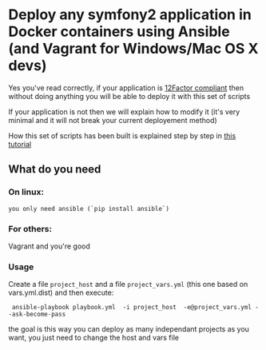 # Deploy any symfony2 application in Docker containers using Ansible (and Vagrant for Windows/Mac OS X devs)

Yes you've read correctly, if your application is [12Factor compliant](http://12factor.net/)
then without doing anything you will be able to deploy it with this set of scripts

If your application is not then we will explain how to modify it (it's very minimal and it
will not break your current deployement method)

How this set of scripts has been built is explained step by step in [this tutorial](http://allan-simon.github.io/blog/posts/vagrant-with-ansible-provisionning-docker-containers-for-symfony2/)

## What do you need

### On linux:

    you only need ansible (`pip install ansible`)

### For others:

Vagrant and you're good

### Usage

Create a file `project_host` and a file `project_vars.yml` (this one based on vars.yml.dist)
and then execute:

```
 ansible-playbook playbook.yml  -i project_host  -e@project_vars.yml --ask-become-pass
```

the goal is this way you can deploy as many independant projects as you want, you just need
to change the host and vars file
